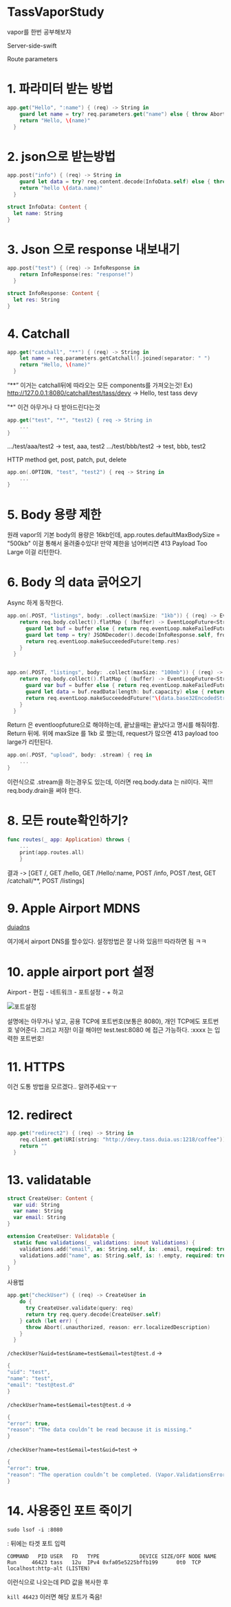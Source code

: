 # TassVaporStudy
vapor를 한번 공부해보쟈


Server-side-swift

Route parameters

# 1. 파라미터 받는 방법
```swift
app.get("Hello", ":name") { (req) -> String in
    guard let name = try? req.parameters.get("name") else { throw Abort(.badRequest) }
    return "Hello, \(name)"
  }
```
# 2. json으로 받는방법
```swift
app.post("info") { (req) -> String in
    guard let data = try? req.content.decode(InfoData.self) else { throw Abort(.badRequest) }
    return "hello \(data.name)"
  }

struct InfoData: Content {
  let name: String
}
```
# 3. Json 으로 response 내보내기
```swift
app.post("test") { (req) -> InfoResponse in
    return InfoResponse(res: "response!")
  }

struct InfoResponse: Content {
  let res: String
}
```


# 4. Catchall
```swift
app.get("catchall", "**") { (req) -> String in
    let name = req.parameters.getCatchall().joined(separator: " ")
    return "Hello, \(name)"
  }
```
“**” 이거는 catchall뒤에 따라오는 모든 components를 가져오는것!
Ex) http://127.0.0.1:8080/catchall/test/tass/devy -> Hello, test tass devy

"*" 이건 아무거나 다 받아드린다는것
```swift
app.get("test", "*", "test2) { req -> String in 
    ...
}
```
.../test/aaa/test2 -> test, aaa, test2
.../test/bbb/test2 -> test, bbb, test2

HTTP method 
get, post, patch, put, delete
```swift
app.on(.OPTION, "test", "test2") { req -> String in 
    ...
}
```

# 5. Body 용량 제한
원래 vapor의 기본 body의 용량은 16kb인데, 
app.routes.defaultMaxBodySize = "500kb"
이걸 통해서 올려줄수있다!
만약 제한을 넘어버리면 413 Payload Too Large 이걸 리턴한다.


# 6. Body 의 data 긁어오기
Async 하게 동작한다.
```swift
app.on(.POST, "listings", body: .collect(maxSize: "1kb")) { (req) -> EventLoopFuture<String> in
    return req.body.collect().flatMap { (buffer) -> EventLoopFuture<String> in
      guard let buf = buffer else { return req.eventLoop.makeFailedFuture(ErrorType.noData) }
      guard let temp = try? JSONDecoder().decode(InfoResponse.self, from: buf) else { return req.eventLoop.makeFailedFuture(ErrorType.noData) }
      return req.eventLoop.makeSucceededFuture(temp.res)
    }
  }


app.on(.POST, "listings", body: .collect(maxSize: "100mb")) { (req) -> EventLoopFuture<String> in
    return req.body.collect().flatMap { (buffer) -> EventLoopFuture<String> in
      guard var buf = buffer else { return req.eventLoop.makeFailedFuture(ErrorType.noData) }
      guard let data = buf.readData(length: buf.capacity) else { return req.eventLoop.makeFailedFuture(ErrorType.noData) }
      return req.eventLoop.makeSucceededFuture("\(data.base32EncodedString())")
    }
  }
```

Return 은 eventloopfuture으로 해야하는데, 끝났을때는 끝났다고 명시를 해줘야함. Return 뒤에. 
위에 maxSize 를 1kb 로 했는데, request가 많으면 413 payload too large가 리턴된다. 
```swift
app.on(.POST, "upload", body: .stream) { req in
    ...
}
```
이런식으로 .stream을 하는경우도 있는데, 이러면 req.body.data 는 nil이다. 꼭!!! req.body.drain을 써야 한다. 


# 8. 모든 route확인하기?
```swift
func routes(_ app: Application) throws {
    ...
    print(app.routes.all)
    }
```
결과 -> [GET /, GET /hello, GET /Hello/:name, POST /info, POST /test, GET /catchall/**, POST /listings]


# 9. Apple Airport MDNS

[duiadns](https://www.duiadns.net)

여기에서 airport DNS를 할수있다. 설정방법은 잘 나와 있음!!! 따라하면 됨 ㅋㅋ


# 10. apple airport port 설정

Airport - 편집 - 네트워크 - 포트설정 - + 하고

![포트설정](https://user-images.githubusercontent.com/48010847/88486247-66ddd400-cfb7-11ea-87e8-0f3f0b647ddc.png)

설명에는 아무거나 넣고,
공용 TCP에 포트번호(보통은 8080), 개인 TCP에도 포트번호 넣어준다. 그리고 저장!
이걸 해야만 test.test:8080 에 접근 가능하다. :xxxx 는 입력한 포트번호!


# 11. HTTPS
이건 도통 방법을 모르겠다.. 알려주세요ㅜㅜ


# 12. redirect

```swift
app.get("redirect2") { (req) -> String in
    req.client.get(URI(string: "http://devy.tass.duia.us:1218/coffee"))
    return ""
  }
```

# 13. validatable

```swift
struct CreateUser: Content {
  var uid: String
  var name: String
  var email: String
}

extension CreateUser: Validatable {
  static func validations(_ validations: inout Validations) {
    validations.add("email", as: String.self, is: .email, required: true)
    validations.add("name", as: String.self, is: !.empty, required: true)
  }
}
```

사용법

```swift
app.get("checkUser") { (req) -> CreateUser in
    do {
      try CreateUser.validate(query: req)
      return try req.query.decode(CreateUser.self)
    } catch (let err) {
      throw Abort(.unauthorized, reason: err.localizedDescription)
    }
  }
```

`/checkUser?&uid=test&name=test&email=test@test.d`
-> 
```swift
{
"uid": "test",
"name": "test",
"email": "test@test.d"
}
```


`/checkUser?name=test&email=test@test.d`
->
```swift
{
"error": true,
"reason": "The data couldn’t be read because it is missing."
}
```


`/checkUser?name=test&email=test&uid=test`
->
```swift
{
"error": true,
"reason": "The operation couldn’t be completed. (Vapor.ValidationsError error 1.)"
}
```

# 14. 사용중인 포트 죽이기

```
sudo lsof -i :8080
```

: 뒤에는 타겟 포트 입력


```
COMMAND   PID USER   FD   TYPE             DEVICE SIZE/OFF NODE NAME
Run     46423 tass   12u  IPv4 0xfa05e5225bffb199      0t0  TCP localhost:http-alt (LISTEN)
```
이런식으로 나오는데 PID 값을 복사한 후 

`kill 46423` 이러면 해당 포트가 죽음! 
